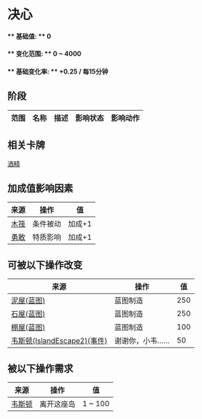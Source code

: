 # 决心  
#### ** 基础值: ** 0   
#### ** 变化范围: ** 0 ~ 4000  
#### ** 基础变化率: ** +0.25 / 每15分钟   
## 阶段  
范围  |  名称  |  描述  |  影响状态  |  影响动作  
----  |  ----  |  ----  |  ----  |  ----  
## 相关卡牌  
[酒精](Alcohol.md)  
## 加成值影响因素  
来源  |  操作  |  值  
----  |  ----  |  ----  
[木筏](RaftEntrance.md)  |  条件被动  |  加成+1  
[勇敢](Pk_4_Brave.md)  |  特质影响  |  加成+1  
## 可被以下操作改变  
来源  |  操作  |  值  
----  |  ----  |  ----  
[泥屋(蓝图)](Bp_MudHut.md)  |  蓝图制造  |  250  
[石屋(蓝图)](Bp_StoneHut.md)  |  蓝图制造  |  250  
[棚屋(蓝图)](Bp_Shed.md)  |  蓝图制造  |  100  
[韦斯顿(IslandEscape2)(事件)](Event_WestonIslandEscape2.md)  |  谢谢你，小韦……  |  50  
## 被以下操作需求  
来源  |  操作  |  值  
----  |  ----  |  ----  
[韦斯顿](Weston.md)  |  离开这座岛  |  1 ~ 100  


<script>document.title="决心 - 卡牌生存百科 Card Survival Wiki";</script>